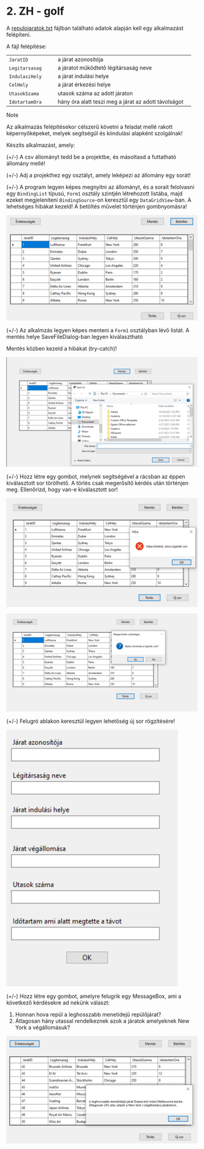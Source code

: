 # 2. ZH - golf

A [repulojaratok.txt](repulojaratok.txt) fájlban található adatok alapján kell egy alkalmazást felépíteni. 

A fájl felépítése:

|                    |                                                      |      |
| ------------------ | ---------------------------------------------------- | ---- |
| `JaratID `         | a járat azonosítója                                  |      |
| `Legitarsasag    ` | a járatot müködtető légitársaság neve                |      |
| `IndulasiHely `    | a járat indulási helye                               |      |
| `CelHely `         | a járat érkezési helye                               |      |
| `UtasokSzama   `   | utasok száma az adott járaton                        |      |
| `IdotartamOra`     | hány óra alatt teszi meg a járat az adott távolságot |      |

> [!NOTE]
>
> Az alkalmazás felépítésekor célszerű követni a feladat mellé rakott képernyőképeket, melyek segítségül és kiindulási alapként szolgálnak!

Készíts alkalmazást, amely:

(+/-) A csv állományt tedd be a projektbe, és másoltasd a futtatható állomány mellé!

(+/-) Adj a projekthez egy osztályt, amely leképezi az állomány egy sorát!

(+/-) A program legyen képes megnyitni az állományt, és a sorait felolvasni egy `BindingList` típusú, `Form1` osztály szintjén létrehozott listába, majd ezeket megjeleníteni `BindingSource`-on keresztül egy `DataGridView`-ban. A lehetséges hibákat kezeld! A betöltés művelet történjen gombnyomásra!

![image1](image1.png)

(+/-) Az alkalmzás legyen képes menteni a `Form1` osztályban lévő listát. A mentés helye SaveFileDialog-ban legyen kiválasztható

Mentés közben kezeld a hibákat (try-catch)! 

![image3](image3.png)

(+/-) Hozz létre egy gombot, melynek segítségével a rácsban az éppen kiválasztott sor törölhető. A törlés csak megerősítő kérdés után történjen meg.
Ellenőrizd, hogy van-e kiválasztott sor!

![image4](image4.png)



![image5](image5.png)



(+/-) Felugró ablakon keresztül legyen lehetőség új sor rögzítésére!



![image6](image6.png)



(+/-) Hozz létre egy gombot, amelyre felugrik egy MessageBox, ami a következő kérdésekre ad nekünk választ:

1) Honnan hova repül a leghosszabb menetidejű repülőjárat?
2) Átlagosan hány utassal rendelkeznek azok a járatok amelyeknek New York a végállomásuk?

![image7](image7.png)